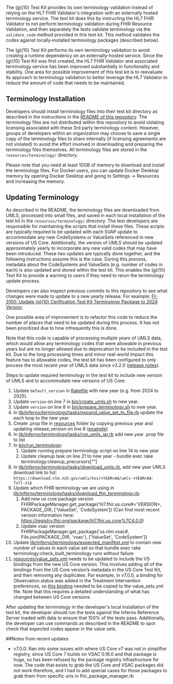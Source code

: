The (g)(10) Test Kit provides its own terminology validation instead of relying
on the HL7 FHIR Validator's integration with an externally hosted terminology
service.  The test kit does this by instructing the HL7 FHIR Validator to not perform
terminology validation during FHIR Resource Validation, and then separately
the tests validate terminology via the `validate_code` method
provided in this test kit.  This method validates the codes against
locally-installed terminology packages (described below).

The (g)(10) Test Kit performs its own terminology validation to avoid creating
a runtime dependency on an externally-hosted service.  Since the (g)(10) Test
Kit was first created, the HL7 FHIR Validator and associated terminology service has
been improved substantially in functionality and stability.  One area for
possible improvement of this test kit is to reevaluate its approach to
terminology validation to better leverage the HL7 Validator to reduce the amount
of code that needs to be maintained.

## Terminology Installation

Developers should install terminology files into their test kit directory as
described in the instructions in the [README of this
repository](https://github.com/onc-healthit/onc-certification-g10-test-kit?tab=readme-ov-file#terminology-support).
The terminology files are not distributed within this repository to avoid
violating licensing associated with these 3rd party terminology content.
However, groups of developers within an organization may choose to save a single
copy of the terminology files to share internally (if licensing agreements are
not violated) to avoid the effort involved in downloading and preparing the
terminology files themselves.  All terminology files are stored in the `resources/terminology/`
directory.

Please note that you need at least 10GB of memory to download and install the
terminology files.  For Docker users, you can update Docker Desktop memory by
opening Docker Desktop and going to Settings -> Resources and increasing the
memory.

## Updating Terminology

As described in the README, the terminology files are downloaded from UMLS,
processed into small files, and saved in each local installation of the
test kit in the `resources/terminology/` directory.  The test developers are
responsible for maintaining the scripts that install these files.  These
scripts are typically required to be updated with each SVAP update to accommodate
any new CodeSystems or ValueSets referenced in new versions of US Core.  Additionally,
the version of UMLS should be updated approximately yearly to incorporate any
new valid codes that may have been introduced.  These two updates are typically done together,
and the following instructions assume this is the case. During this process,
metadata about the CodeSystems and ValueSets (e.g. number of codes in each) is
also updated and stored within the test kit.  This enables the (g)(10) Test Kit
to provide a warning to users if they need to rerun the terminology update
process.

Developers can also inspect previous commits to this repository
to see what changes were made to update to a new yearly release.  For example: [FI-3100: Update (g)(10) Certfication Test Kit Terminology Package to 2024 Version](https://github.com/onc-healthit/onc-certification-g10-test-kit/pull/570).

One possible area of improvement is to refactor this code to reduce the number of
places that need to be updated during this process.  It has not been prioritized
due to how infrequently this is done.

Note that this code is capable of processing multiple years of UMLS data, which would
allow any terminology codes that were allowable in previous years but are no longer allowed
due to deprecation to be included in the test kit.  Due to the long processing times
and minor real-world impact this feature has to allowable codes, the test kit
has been configured to only process the most recent year of UMLS data since
v3.2.0 ([release
notes](https://github.com/onc-healthit/onc-certification-g10-test-kit/releases/tag/v3.2.0)).

Steps to update required terminology in the test kit to include new version of UMLS and to accommodate new versions of US Core:
1.	Update `default_version` in [Rakefile](https://github.com/onc-healthit/onc-certification-g10-test-kit/blob/main/Rakefile) with new year (e.g. from 2024 to 2025).
2.	Update `version` on line 7 in [bin/create_umls.sh](https://github.com/onc-healthit/onc-certification-g10-test-kit/blob/main/bin/create_umls.sh) to new year.
3.	Update `version` on line 8 in [bin/prepare_terminology.sh](https://github.com/onc-healthit/onc-certification-g10-test-kit/blob/main/bin/prepare_terminology.sh) to new year.
4.	In [lib/inferno/terminology/tasks/expand_value_set_to_file.rb](https://github.com/onc-healthit/onc-certification-g10-test-kit/blob/main/lib/inferno/terminology/tasks/expand_value_set_to_file.rb) update the each loop to the new year.
5.	Create .prop file in [resources](https://github.com/onc-healthit/onc-certification-g10-test-kit/tree/main/resources) folder by copying previous year and updating release_version on line 8 ([example](https://github.com/onc-healthit/onc-certification-g10-test-kit/blob/main/resources/inferno_2024.prop))
6.	In [lib/inferno/terminology/tasks/run_umls_jar.rb](https://github.com/onc-healthit/onc-certification-g10-test-kit/blob/main/lib/inferno/terminology/tasks/run_umls_jar.rb) add new year .prop file to list
7.	In [bin/run_terminology](https://github.com/onc-healthit/onc-certification-g10-test-kit/blob/main/bin/run_terminology.sh):
    1.	Update running prepare terminology script on line 14 to new year
    2.	Update cleanup task on line 21 to new year - bundle exec rake terminology:cleanup_precursors[“<YEAR>”]
8.	In [lib/inferno/terminology/tasks/download_umls.rb](https://github.com/onc-healthit/onc-certification-g10-test-kit/blob/main/lib/inferno/terminology/tasks/download_umls.rb), add new year UMLS download link to list: `https://download.nlm.nih.gov/umls/kss/<YEAR>AA/umls-<YEAR>AA-full.zip`
9.	Update which FHIR terminology we are using in [lib/inferno/terminology/tasks/download_fhir_terminology.rb](https://github.com/onc-healthit/onc-certification-g10-test-kit/blob/main/lib/inferno/terminology/tasks/download_fhir_terminology.rb):
    1.	Add new us core package version FHIRPackageManager.get_package('hl7.fhir.us.core#<‘VERSION>, PACKAGE_DIR, ['ValueSet', 'CodeSystem’])
  (Can find most recent version information here: https://registry.fhir.org/package/hl7.fhir.us.core%7C4.0.0)
    2.	Update vsac version FHIRPackageManager.get_package('us.nlm.vsac#<VERSION>, File.join(PACKAGE_DIR, 'vsac'), ['ValueSet', 'CodeSystem']) 
10.	Update [lib/inferno/terminology/expected_manifest.yml](https://github.com/onc-healthit/onc-certification-g10-test-kit/blob/main/lib/inferno/terminology/expected_manifest.yml) to contain new number of values in each value set so that bundle exec rake terminology:check_built_terminology  runs without failure
11.	[resources/value_sets.yml](https://github.com/onc-healthit/onc-certification-g10-test-kit/blob/main/resources/value_sets.yml) needs to be updated to include the VS bindings from the new US Core version. This involves adding all of the bindings from the US Core version’s metadata in the US Core Test Kit, and then removing any duplicates.  For example, in v7.0.0, a binding for Observation.status was added in the Treatment Intervention preferences, so [this binding](https://github.com/inferno-framework/us-core-test-kit/blob/b480ccf3e296b190dce5511d595de5e1a07e9c1a/lib/us_core_test_kit/generated/v7.0.0/treatment_intervention_preference/metadata.yml#L202-L205) needed to be copied to the value_sets.yml file.  Note that this requires a detailed understanding of what has changed between US Core versions.

After updating the terminology in the developer's local installation of the test
kit, the developer should run the tests against the Inferno Reference Server
loaded with data to ensure that 100% of the tests pass.  Additionally, the
developer can use commands as described in the README to spot check that
expected codes appear in the value sets.

##Notes from recent updates

* v7.0.0: Ran into some issues with where US Core v7 was not in simplifier
  registry, since US Core 7  builds on VSAC 0.18.0 and that package is huge, so
  has been refused by the package registry infrastructure for now. The code that
  exists to grab the US Core and VSAC packages did not work therefore, and I had
  to add special cases for those packages to grab them from specific urls in
  fhir_package_manager.rb